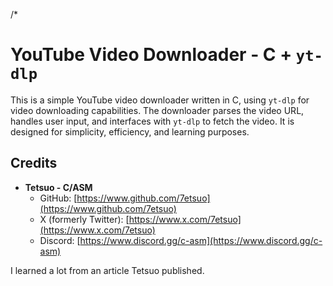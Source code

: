 /*
# YouTube Video Downloader - C + `yt-dlp`

This is a simple YouTube video downloader written in C, using `yt-dlp` for video downloading capabilities. The downloader parses the video URL, handles user input, and interfaces with `yt-dlp` to fetch the video. It is designed for simplicity, efficiency, and learning purposes.

## Credits

- **Tetsuo - C/ASM**
  - GitHub: [https://www.github.com/7etsuo](https://www.github.com/7etsuo)
  - X (formerly Twitter): [https://www.x.com/7etsuo](https://www.x.com/7etsuo)
  - Discord: [https://www.discord.gg/c-asm](https://www.discord.gg/c-asm)

I learned a lot from an article Tetsuo published.

